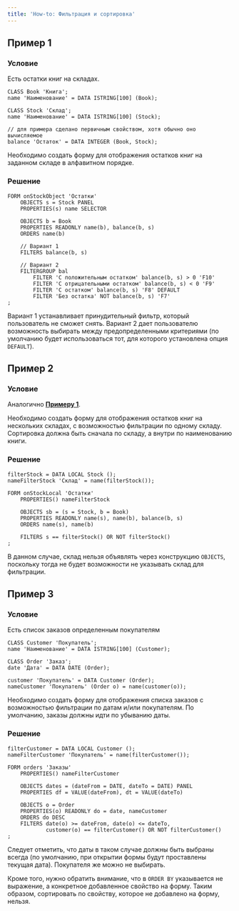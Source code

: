 ```yaml
---
title: 'How-to: Фильтрация и сортировка'
---
```


## Пример 1

### Условие

Есть остатки книг на складах.

```lsf
CLASS Book 'Книга';
name 'Наименование' = DATA ISTRING[100] (Book);

CLASS Stock 'Склад';
name 'Наименование' = DATA ISTRING[100] (Stock);

// для примера сделано первичным свойством, хотя обычно оно вычисляемое
balance 'Остаток' = DATA INTEGER (Book, Stock); 
```

Необходимо создать форму для отображения остатков книг на заданном складе в алфавитном порядке.

### Решение

```lsf
FORM onStockObject 'Остатки'
    OBJECTS s = Stock PANEL
    PROPERTIES(s) name SELECTOR

    OBJECTS b = Book
    PROPERTIES READONLY name(b), balance(b, s)
    ORDERS name(b)

    // Вариант 1
    FILTERS balance(b, s)

    // Вариант 2
    FILTERGROUP bal
        FILTER 'С положительным остатком' balance(b, s) > 0 'F10'
        FILTER 'С отрицательными остатком' balance(b, s) < 0 'F9'
        FILTER 'С остатком' balance(b, s) 'F8' DEFAULT
        FILTER 'Без остатка' NOT balance(b, s) 'F7'
;
```

Вариант 1 устанавливает принудительный фильтр, который пользователь не сможет снять. Вариант 2 дает пользователю возможность выбирать между предопределенными критериями (по умолчанию будет использоваться тот, для которого установлена опция `DEFAULT`).

## Пример 2

### Условие

Аналогично [**Примеру 1**](#пример-1).

Необходимо создать форму для отображения остатков книг на нескольких складах, с возможностью фильтрации по одному складу. Сортировка должна быть сначала по складу, а внутри по наименованию книги.

### Решение

```lsf
filterStock = DATA LOCAL Stock ();
nameFilterStock 'Склад' = name(filterStock());

FORM onStockLocal 'Остатки'
    PROPERTIES() nameFilterStock

    OBJECTS sb = (s = Stock, b = Book)
    PROPERTIES READONLY name(s), name(b), balance(b, s)
    ORDERS name(s), name(b)

    FILTERS s == filterStock() OR NOT filterStock()
;
```

В данном случае, склад нельзя объявлять через конструкцию `OBJECTS`, поскольку тогда не будет возможности не указывать склад для фильтрации.

## Пример 3

### Условие

Есть список заказов определенным покупателям

```lsf
CLASS Customer 'Покупатель';
name 'Наименование' = DATA ISTRING[100] (Customer);

CLASS Order 'Заказ';
date 'Дата' = DATA DATE (Order);

customer 'Покупатель' = DATA Customer (Order);
nameCustomer 'Покупатель' (Order o) = name(customer(o));
```

Необходимо создать форму для отображения списка заказов с возможностью фильтрации по датам и/или покупателям. По умолчанию, заказы должны идти по убыванию даты.

### Решение

```lsf
filterCustomer = DATA LOCAL Customer ();
nameFilterCustomer 'Покупатель' = name(filterCustomer());

FORM orders 'Заказы'
    PROPERTIES() nameFilterCustomer

    OBJECTS dates = (dateFrom = DATE, dateTo = DATE) PANEL
    PROPERTIES df = VALUE(dateFrom), dt = VALUE(dateTo)

    OBJECTS o = Order
    PROPERTIES(o) READONLY do = date, nameCustomer
    ORDERS do DESC
    FILTERS date(o) >= dateFrom, date(o) <= dateTo,
            customer(o) == filterCustomer() OR NOT filterCustomer()
;
```

Следует отметить, что даты в таком случае должны быть выбраны всегда (по умолчанию, при открытии формы будут проставлены текущая дата). Покупателя же можно не выбирать.

Кроме того, нужно обратить внимание, что в `ORDER BY` указывается не выражение, а конкретное добавленное свойство на форму. Таким образом, сортировать по свойству, которое не добавлено на форму, нельзя.

